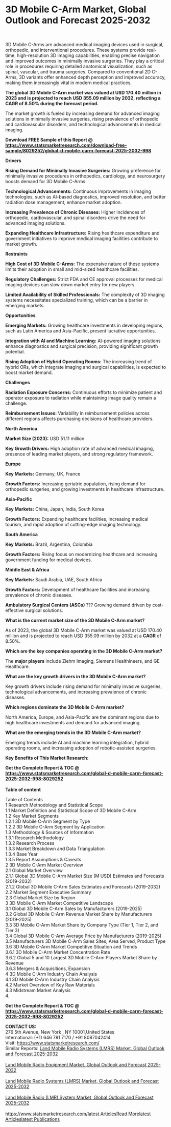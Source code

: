 <h1>3D Mobile C-Arm Market, Global Outlook and Forecast 2025-2032</h1><br/><p>3D Mobile C-Arms are advanced medical imaging devices used in surgical, orthopedic, and interventional procedures. These systems provide real-time, high-resolution 3D imaging capabilities, enabling precise navigation and improved outcomes in minimally invasive surgeries. They play a critical role in procedures requiring detailed anatomical visualization, such as spinal, vascular, and trauma surgeries. Compared to conventional 2D C-Arms, 3D variants offer enhanced depth perception and improved accuracy, making them increasingly vital in modern medical practices.</p><p><strong>The global 3D Mobile C-Arm market was valued at USD 170.40 million in 2023 and is projected to reach USD 355.09 million by 2032, reflecting a <strong>CAGR</strong> of 8.50% during the forecast period. </strong></p><p>The market growth is fueled by increasing demand for advanced imaging solutions in minimally invasive surgeries, rising prevalence of orthopedic and cardiovascular disorders, and technological advancements in medical imaging.</p><p><strong>Download FREE Sample of this Report @ <a href="https://www.statsmarketresearch.com/download-free-sample/8029252/global-d-mobile-carm-forecast-2025-2032-998">https://www.statsmarketresearch.com/download-free-sample/8029252/global-d-mobile-carm-forecast-2025-2032-998</a></strong></p><p><strong>Drivers</strong></p><p><strong>Rising Demand for Minimally Invasive Surgeries:</strong> Growing preference for minimally invasive procedures in orthopedics, cardiology, and neurosurgery boosts demand for 3D Mobile C-Arms.</p><p><strong>Technological Advancements:</strong> Continuous improvements in imaging technologies, such as AI-based diagnostics, improved resolution, and better radiation dose management, enhance market adoption.</p><p><strong>Increasing Prevalence of Chronic Diseases:</strong> Higher incidences of orthopedic, cardiovascular, and spinal disorders drive the need for advanced imaging solutions.</p><p><strong>Expanding Healthcare Infrastructure:</strong> Rising healthcare expenditure and government initiatives to improve medical imaging facilities contribute to market growth.</p><p><strong>Restraints</strong></p><p><strong>High Cost of 3D Mobile C-Arms:</strong> The expensive nature of these systems limits their adoption in small and mid-sized healthcare facilities.</p><p><strong>Regulatory Challenges:</strong> Strict FDA and CE approval processes for medical imaging devices can slow down market entry for new players.</p><p><strong>Limited Availability of Skilled Professionals:</strong> The complexity of 3D imaging systems necessitates specialized training, which can be a barrier in emerging markets.</p><p><strong>Opportunities</strong></p><p><strong>Emerging Markets:</strong> Growing healthcare investments in developing regions, such as Latin America and Asia-Pacific, present lucrative opportunities.</p><p><strong>Integration with AI and Machine Learning:</strong> AI-powered imaging solutions enhance diagnostics and surgical precision, providing significant growth potential.</p><p><strong>Rising Adoption of Hybrid Operating Rooms:</strong> The increasing trend of hybrid ORs, which integrate imaging and surgical capabilities, is expected to boost market demand.</p><p><strong>Challenges</strong></p><p><strong>Radiation Exposure Concerns:</strong> Continuous efforts to minimize patient and operator exposure to radiation while maintaining image quality remain a challenge.</p><p><strong>Reimbursement Issues:</strong> Variability in reimbursement policies across different regions affects purchasing decisions of healthcare providers.</p><p><strong>North America</strong></p><p><strong>Market Size (2023):</strong> USD 51.11 million</p><p><strong>Key Growth Drivers:</strong> High adoption rate of advanced medical imaging, presence of leading market players, and strong regulatory framework.</p><p><strong>Europe</strong></p><p><strong>Key Markets:</strong> Germany, UK, France</p><p><strong>Growth Factors:</strong> Increasing geriatric population, rising demand for orthopedic surgeries, and growing investments in healthcare infrastructure.</p><p><strong>Asia-Pacific</strong></p><p><strong>Key Markets:</strong> China, Japan, India, South Korea</p><p><strong>Growth Factors:</strong> Expanding healthcare facilities, increasing medical tourism, and rapid adoption of cutting-edge imaging technology.</p><p><strong>South America</strong></p><p><strong>Key Markets:</strong> Brazil, Argentina, Colombia</p><p><strong>Growth Factors:</strong> Rising focus on modernizing healthcare and increasing government funding for medical devices.</p><p><strong>Middle East & Africa</strong></p><p><strong>Key Markets:</strong> Saudi Arabia, UAE, South Africa</p><p><strong>Growth Factors:</strong> Development of healthcare facilities and increasing prevalence of chronic diseases.</p><p><strong>Ambulatory Surgical Centers (ASCs)</strong> ??? Growing demand driven by cost-effective surgical solutions.</p><p><strong>What is the current market size of the 3D Mobile C-Arm market?</strong></p><p>As of 2023, the global 3D Mobile C-Arm market was valued at USD 170.40 million and is projected to reach USD 355.09 million by 2032 at a <strong>CAGR</strong> of 8.50%.</p><p><strong>Which are the key companies operating in the 3D Mobile C-Arm market?</strong></p><p>The <strong>major players</strong> include Ziehm Imaging, Siemens Healthineers, and GE Healthcare.</p><p><strong>What are the key growth drivers in the 3D Mobile C-Arm market?</strong></p><p>Key growth drivers include rising demand for minimally invasive surgeries, technological advancements, and increasing prevalence of chronic diseases.</p><p><strong>Which regions dominate the 3D Mobile C-Arm market?</strong></p><p>North America, Europe, and Asia-Pacific are the dominant regions due to high healthcare investments and demand for advanced imaging.</p><p><strong>What are the emerging trends in the 3D Mobile C-Arm market?</strong></p><p>Emerging trends include AI and machine learning integration, hybrid operating rooms, and increasing adoption of robotic-assisted surgeries.</p><p><strong>Key Benefits of This Market Research:</strong></p><div><b>Get the Complete Report & TOC @ <a href="https://www.statsmarketresearch.com/global-d-mobile-carm-forecast-2025-2032-998-8029252">https://www.statsmarketresearch.com/global-d-mobile-carm-forecast-2025-2032-998-8029252</a></b></div><br><b>Table of content</b><p>Table of Contents<br />1 Research Methodology and Statistical Scope<br />1.1 Market Definition and Statistical Scope of 3D Mobile C-Arm<br />1.2 Key Market Segments<br />1.2.1 3D Mobile C-Arm Segment by Type<br />1.2.2 3D Mobile C-Arm Segment by Application<br />1.3 Methodology & Sources of Information<br />1.3.1 Research Methodology<br />1.3.2 Research Process<br />1.3.3 Market Breakdown and Data Triangulation<br />1.3.4 Base Year<br />1.3.5 Report Assumptions & Caveats<br />2 3D Mobile C-Arm Market Overview<br />2.1 Global Market Overview<br />2.1.1 Global 3D Mobile C-Arm Market Size (M USD) Estimates and Forecasts (2019-2032)<br />2.1.2 Global 3D Mobile C-Arm Sales Estimates and Forecasts (2019-2032)<br />2.2 Market Segment Executive Summary<br />2.3 Global Market Size by Region<br />3 3D Mobile C-Arm Market Competitive Landscape<br />3.1 Global 3D Mobile C-Arm Sales by Manufacturers (2019-2025)<br />3.2 Global 3D Mobile C-Arm Revenue Market Share by Manufacturers (2019-2025)<br />3.3 3D Mobile C-Arm Market Share by Company Type (Tier 1, Tier 2, and Tier 3)<br />3.4 Global 3D Mobile C-Arm Average Price by Manufacturers (2019-2025)<br />3.5 Manufacturers 3D Mobile C-Arm Sales Sites, Area Served, Product Type<br />3.6 3D Mobile C-Arm Market Competitive Situation and Trends<br />3.6.1 3D Mobile C-Arm Market Concentration Rate<br />3.6.2 Global 5 and 10 Largest 3D Mobile C-Arm Players Market Share by Revenue<br />3.6.3 Mergers & Acquisitions, Expansion<br />4 3D Mobile C-Arm Industry Chain Analysis<br />4.1 3D Mobile C-Arm Industry Chain Analysis<br />4.2 Market Overview of Key Raw Materials<br />4.3 Midstream Market Analysis<br />4.<br><div><b>Get the Complete Report & TOC @ <a href="https://www.statsmarketresearch.com/global-d-mobile-carm-forecast-2025-2032-998-8029252">https://www.statsmarketresearch.com/global-d-mobile-carm-forecast-2025-2032-998-8029252</a></b></div></p> <b>CONTACT US:</b><br>276 5th Avenue, New York , NY 10001,United States<br>International: (+1) 646 781 7170 / +91 8087042414<br>Visit: <a href="https://www.statsmarketresearch.com/">https://www.statsmarketresearch.com/</a><br>Similar Reports: <a href="https://www.statsmarketresearch.com/global-d-mobile-carm-forecast-2025-2032-998-8029252">Land Mobile Radio Systems (LMRS) Market, Global Outlook and Forecast 2025-2032</a><br/><br/><a href="https://www.statsmarketresearch.com/global-d-mobile-carm-forecast-2025-2032-998-8029252">Land Mobile Radio Equipment Market, Global Outlook and Forecast 2025-2032</a><br/><br/><a href="https://www.statsmarketresearch.com/global-d-mobile-carm-forecast-2025-2032-998-8029252">Land Mobile Radio Systems (LMRS) Market, Global Outlook and Forecast 2025-2032</a><br/><br/><a href="https://www.statsmarketresearch.com/global-d-mobile-carm-forecast-2025-2032-998-8029252">Land Mobile Radio (LMR) System Market, Global Outlook and Forecast 2025-2032</a><br/><br/><a href="https://gyeongbokgung.com">https://www.statsmarketresearch.com/</a><a href="https://hallyeomaritime.com">latest Articles</a><a href="https://jingwansa.com">Read More</a><a href=https://nguoiviet.jp/">latest Articles</a><a href="https://www.intelmarketresearch.com/">latest Publications</a>